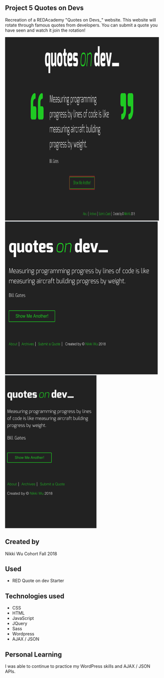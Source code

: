 ## Project 5 Quotes on Devs

Recreation of a REDAcademy "Quotes on Devs_" website. This website will rotate through famous quotes from developers. You can submit a quote you have seen and watch it join the rotation! 

<img src="screenshot/desktop.png"  width="900" height="600">

<img src="screenshot/tablet.png"  width="500" height="500">

<img src="screenshot/mobile.png"  width="300" height="500">


## Created by

Nikki Wu Cohort Fall 2018

## Used 

* RED Quote on dev Starter

## Technologies used


* CSS
* HTML
* JavaScript
* JQuery
* Sass
* Wordpress 
* AJAX / JSON

## Personal Learning

I was able to continue to practice my WordPress skills and AJAX / JSON APIs. 